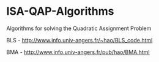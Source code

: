 # ISA-QAP-Algorithms

Algorithms for solving the Quadratic Assignment Problem

BLS - http://www.info.univ-angers.fr/~hao/BLS_code.html

BMA - http://www.info.univ-angers.fr/pub/hao/BMA.html